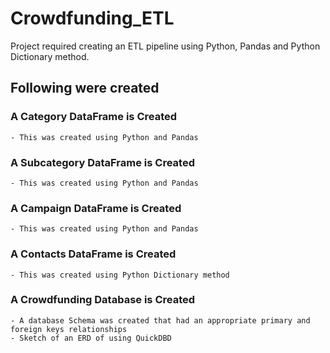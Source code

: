 # Crowdfunding_ETL
Project required creating an ETL pipeline using Python, Pandas and Python Dictionary method.
## Following were created
### A Category DataFrame is Created 
    - This was created using Python and Pandas
    
### A Subcategory DataFrame is Created
    - This was created using Python and Pandas
    
### A Campaign DataFrame is Created
    - This was created using Python and Pandas
    
### A Contacts DataFrame is Created
    - This was created using Python Dictionary method
    
### A Crowdfunding Database is Created
    - A database Schema was created that had an appropriate primary and foreign keys relationships
    - Sketch of an ERD of using QuickDBD
